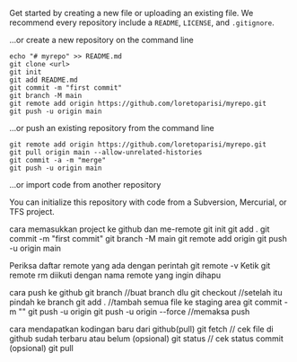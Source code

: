 Get started by creating a new file or uploading an existing file. We recommend every repository include a `README`, `LICENSE`, and `.gitignore`.

…or create a new repository on the command line
```
echo "# myrepo" >> README.md
git clone <url>
git init
git add README.md
git commit -m "first commit"
git branch -M main
git remote add origin https://github.com/loretoparisi/myrepo.git
git push -u origin main
``` 

…or push an existing repository from the command line
```
git remote add origin https://github.com/loretoparisi/myrepo.git
git pull origin main --allow-unrelated-histories
git commit -a -m "merge"
git push -u origin main
```

…or import code from another repository

You can initialize this repository with code from a Subversion, Mercurial, or TFS project.





cara memasukkan project ke github dan me-remote
git init
git add .
git commit -m "first commit"
git branch -M main
git remote add origin <link repo>
git push -u origin main

Periksa daftar remote yang ada dengan perintah git remote -v 
Ketik git remote rm diikuti dengan nama remote yang ingin dihapu


cara push ke github
git branch <nama branch> //buat branch dlu
git checkout <nama branch> //setelah itu pindah ke branch 
git add . //tambah semua file ke staging area
git commit -m "<nama commit>"
git push -u origin <nama branch>
git push -u origin <nama branch> --force //memaksa push

cara mendapatkan kodingan baru dari github(pull)
git fetch // cek file di github sudah terbaru atau belum (opsional)
git status // cek status commit (opsional)
git pull
